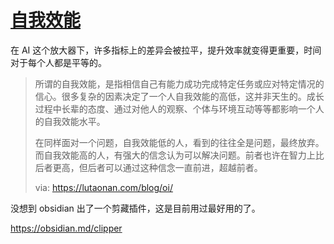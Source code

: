 # [自我效能](https://github.com/VandeeFeng/gitmemo/issues/49)

在 AI 这个放大器下，许多指标上的差异会被拉平，提升效率就变得更重要，时间对于每个人都是平等的。

> 所谓的自我效能，是指相信自己有能力成功完成特定任务或应对特定情况的信心。很多复杂的因素决定了一个人自我效能的高低，这并非天生的。成长过程中长辈的态度、通过对他人的观察、个体与环境互动等等都影响一个人的自我效能水平。
> 
> 在同样面对一个问题，自我效能低的人，看到的往往全是问题，最终放弃。而自我效能高的人，有强大的信念认为可以解决问题。前者也许在智力上比后者更高，但后者可以通过这种信念一直前进，超越前者。
> 
> via: https://lutaonan.com/blog/oi/

没想到 obsidian 出了一个剪藏插件，这是目前用过最好用的了。

https://obsidian.md/clipper
